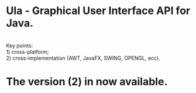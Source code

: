 # UIa - Graphical User Interface API for Java.
<br>
Key points:
<br>
1) cross-platform;
<br>
2) cross-implementation (AWT, JavaFX, SWING, OPENGL, ecc).

# The version (2) in now available.
